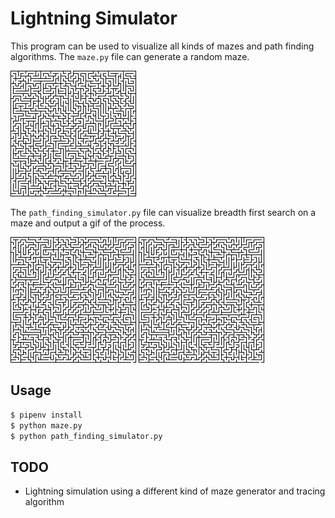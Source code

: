 # Lightning Simulator

This program can be used to visualize all kinds of mazes and path finding algorithms. The `maze.py` file can generate a random maze.

![Maze](media/maze.png)

The `path_finding_simulator.py` file can visualize breadth first search on a maze and output a gif of the process.

![Breadth first search of a maze](media/maze_path_bfs.gif) ![Depth first search of a maze](media/maze_path_dfs.gif)

## Usage
```bash
$ pipenv install
$ python maze.py
$ python path_finding_simulator.py
```

## TODO

* Lightning simulation using a different kind of maze generator and tracing algorithm
